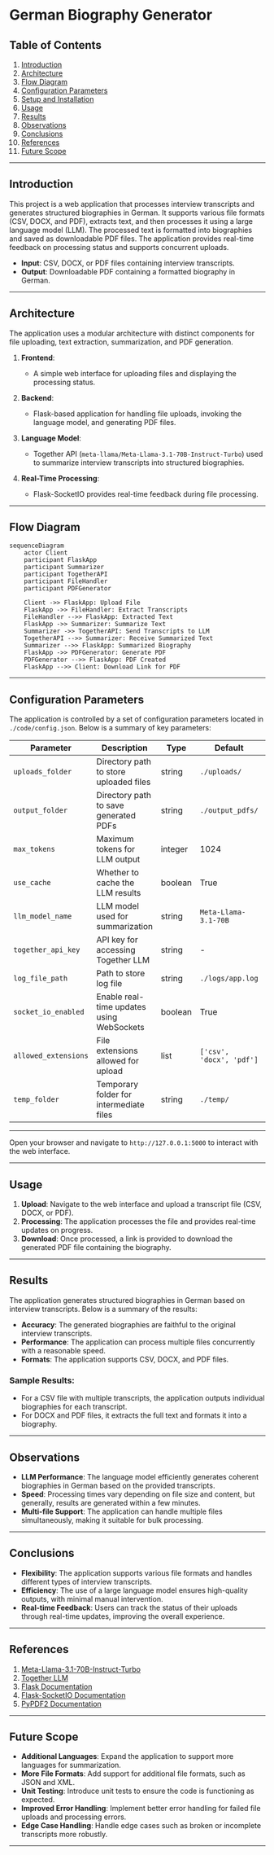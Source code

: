 # German Biography Generator

## Table of Contents
1. [Introduction](#introduction)
2. [Architecture](#architecture)
3. [Flow Diagram](#flow-diagram)
4. [Configuration Parameters](#configuration-parameters)
5. [Setup and Installation](#setup-and-installation)
6. [Usage](#usage)
7. [Results](#results)
8. [Observations](#observations)
9. [Conclusions](#conclusions)
10. [References](#references)
11. [Future Scope](#future-scope)

---

## Introduction

This project is a web application that processes interview transcripts and generates structured biographies in German. It supports various file formats (CSV, DOCX, and PDF), extracts text, and then processes it using a large language model (LLM). The processed text is formatted into biographies and saved as downloadable PDF files. The application provides real-time feedback on processing status and supports concurrent uploads.

- **Input**: CSV, DOCX, or PDF files containing interview transcripts.
- **Output**: Downloadable PDF containing a formatted biography in German.

---

## Architecture

The application uses a modular architecture with distinct components for file uploading, text extraction, summarization, and PDF generation.

1. **Frontend**: 
   - A simple web interface for uploading files and displaying the processing status.
   
2. **Backend**: 
   - Flask-based application for handling file uploads, invoking the language model, and generating PDF files.
   
3. **Language Model**: 
   - Together API (`meta-llama/Meta-Llama-3.1-70B-Instruct-Turbo`) used to summarize interview transcripts into structured biographies.

4. **Real-Time Processing**: 
   - Flask-SocketIO provides real-time feedback during file processing.

---

## Flow Diagram

```mermaid
sequenceDiagram
    actor Client
    participant FlaskApp
    participant Summarizer
    participant TogetherAPI
    participant FileHandler
    participant PDFGenerator

    Client ->> FlaskApp: Upload File
    FlaskApp ->> FileHandler: Extract Transcripts
    FileHandler -->> FlaskApp: Extracted Text
    FlaskApp ->> Summarizer: Summarize Text
    Summarizer ->> TogetherAPI: Send Transcripts to LLM
    TogetherAPI -->> Summarizer: Receive Summarized Text
    Summarizer -->> FlaskApp: Summarized Biography
    FlaskApp ->> PDFGenerator: Generate PDF
    PDFGenerator -->> FlaskApp: PDF Created
    FlaskApp -->> Client: Download Link for PDF
```

---

## Configuration Parameters


The application is controlled by a set of configuration parameters located in `./code/config.json`. Below is a summary of key parameters:

| Parameter              | Description                                                    | Type      | Default                    | Required |
|------------------------|----------------------------------------------------------------|-----------|----------------------------|----------|
| `uploads_folder`       | Directory path to store uploaded files                         | string    | `./uploads/`               | &#x2713; |
| `output_folder`        | Directory path to save generated PDFs                          | string    | `./output_pdfs/`           | &#x2718; |
| `max_tokens`           | Maximum tokens for LLM output                                  | integer   | 1024                       | &#x2718; |
| `use_cache`            | Whether to cache the LLM results                               | boolean   | True                       | &#x2718; |
| `llm_model_name`       | LLM model used for summarization                               | string    | `Meta-Llama-3.1-70B`       | &#x2713; |
| `together_api_key`     | API key for accessing Together LLM                             | string    | -                          | &#x2713; |
| `log_file_path`        | Path to store log file                                         | string    | `./logs/app.log`           | &#x2718; |
| `socket_io_enabled`    | Enable real-time updates using WebSockets                      | boolean   | True                       | &#x2718; |
| `allowed_extensions`   | File extensions allowed for upload                             | list      | `['csv', 'docx', 'pdf']`   | &#x2718; |
| `temp_folder`          | Temporary folder for intermediate files                        | string    | `./temp/`                  | &#x2718; |

---

Open your browser and navigate to `http://127.0.0.1:5000` to interact with the web interface.

---

## Usage

1. **Upload**: Navigate to the web interface and upload a transcript file (CSV, DOCX, or PDF).
2. **Processing**: The application processes the file and provides real-time updates on progress.
3. **Download**: Once processed, a link is provided to download the generated PDF file containing the biography.

---

## Results

The application generates structured biographies in German based on interview transcripts. Below is a summary of the results:

- **Accuracy**: The generated biographies are faithful to the original interview transcripts.
- **Performance**: The application can process multiple files concurrently with a reasonable speed.
- **Formats**: The application supports CSV, DOCX, and PDF files.

### Sample Results:

- For a CSV file with multiple transcripts, the application outputs individual biographies for each transcript.
- For DOCX and PDF files, it extracts the full text and formats it into a biography.

---

## Observations

- **LLM Performance**: The language model efficiently generates coherent biographies in German based on the provided transcripts.
- **Speed**: Processing times vary depending on file size and content, but generally, results are generated within a few minutes.
- **Multi-file Support**: The application can handle multiple files simultaneously, making it suitable for bulk processing.

---

## Conclusions

- **Flexibility**: The application supports various file formats and handles different types of interview transcripts.
- **Efficiency**: The use of a large language model ensures high-quality outputs, with minimal manual intervention.
- **Real-time Feedback**: Users can track the status of their uploads through real-time updates, improving the overall experience.

---

## References

1. [Meta-Llama-3.1-70B-Instruct-Turbo](https://huggingface.co/meta-llama/Meta-Llama-3.1-70B-Instruct-Turbo)
2. [Together LLM](https://huggingface.co/together)
3. [Flask Documentation](https://flask.palletsprojects.com/en/2.0.x/)
4. [Flask-SocketIO Documentation](https://flask-socketio.readthedocs.io/en/latest/)
5. [PyPDF2 Documentation](https://pypdf2.readthedocs.io/en/latest/)

---

## Future Scope

- **Additional Languages**: Expand the application to support more languages for summarization.
- **More File Formats**: Add support for additional file formats, such as JSON and XML.
- **Unit Testing**: Introduce unit tests to ensure the code is functioning as expected.
- **Improved Error Handling**: Implement better error handling for failed file uploads and processing errors.
- **Edge Case Handling**: Handle edge cases such as broken or incomplete transcripts more robustly.

--- 

